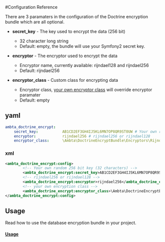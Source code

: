 #Configuration Reference

There are 3 paramaters in the configuration of the Doctrine encryption bundle which are all optional.

* **secret_key** - The key used to encrypt the data (256 bit)
    * 32 character long string
    * Default: empty, the bundle will use your Symfony2 secret key.

* **encryptor** - The encryptor used to encrypt the data
    * Encryptor name, currently available: rijndael128 and rijndael256
    * Default: rijndael256

* **encryptor_class** - Custom class for encrypting data
    * Encryptor class, [your own encryptor class](https://github.com/ambta/DoctrineEncryptBundle/blob/master/Resources/doc/custom_encryptor.md) will override encryptor paramater
    * Default: empty
    
## yaml

``` yaml
ambta_doctrine_encrypt:
    secret_key:           AB1CD2EF3GH4IJ5KL6MN7OP8QR9ST0UW # Your own random 256 bit key (32 characters)
    encryptor:            rijndael256 # rijndael256 or rijndael128
    encryptor_class:      \Ambta\DoctrineEncryptBundle\Encryptors\Rijndael256Encryptor # your own encryption class
```

### xml

``` xml 
<ambta_doctrine_encrypt:config>
        <!-- Your own random 256 bit key (32 characters) -->
        <ambta_doctrine_encrypt:secret_key>AB1CD2EF3GH4IJ5KL6MN7OP8QR9ST0UW</ambta_doctrine_encrypt:secret_key>
        <!-- rijndael256 or rijndael128 -->
        <ambta_doctrine_encrypt:encryptor>rijndael256</ambta_doctrine_encrypt:encryptor>
        <!-- your own encryption class -->
        <ambta_doctrine_encrypt:encryptor_class>\Ambta\DoctrineEncryptBundle\Encryptors\Rijndael256Encryptor</ambta_doctrine_encrypt:encryptor_class>
</ambta_doctrine_encrypt:config>
```

## Usage

Read how to use the database encryption bundle in your project.

#### [Usage](https://github.com/ambta/DoctrineEncryptBundle/blob/master/Resources/doc/usage.md)